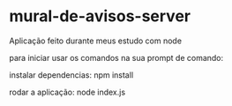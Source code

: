# mural-de-avisos-server

Aplicação feito durante meus estudo com node

para iniciar usar os comandos na sua prompt de comando:

instalar dependencias:
npm install

rodar a aplicação:
node index.js



